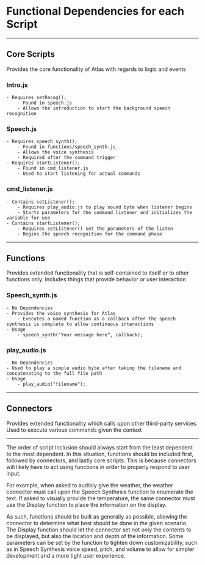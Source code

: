 # Functional Dependencies for each Script

---

## Core Scripts

Provides the core functionality of Atlas with regards to logic and events

### Intro.js
    - Requires setRecog();
        - Found in speech.js
        - Allows the introduction to start the background speech recognition
### Speech.js
    - Requires speech_synth();
        - Found in functions/speech_synth.js
        - Allows the voice synthesis
        - Required after the command trigger
    - Requires startListener();
        - Found in cmd_listener.js
        - Used to start listening for actual commands
### cmd_listener.js
    - Contains setListener();
        - Requires play_audio.js to play sound byte when listener begins
        - Starts parameters for the command listener and initializes the variable for use
    - Contains startListener();
        - Requires setListener() set the parameters of the listen
        - Begins the speech recognition for the command phase

---

## Functions

Provides extended functionality that is self-contained to itself or to other functions only. Includes things that provide behavior or user interaction

### Speech_synth.js
    - No Dependencies
    - Provides the voice synthesis for Atlas
        - Executes a named function as a callback after the speech synthesis is complete to allow continuous interactions
    - Usage
        - speech_synth("Your message here", callback);  
### play_audio.js
    - No Dependencies
    - Used to play a simple audio byte after taking the filename and concatenating to the full file path
    - Usage
        - play_audio("filename");
        
---

## Connectors

Provides extended functionality which calls upon other third-party services. Used to execute various commands given the context

---

The order of script inclusion should always start from the least dependent to the most dependent. In this situation, functions should be included first, followed by connectors, and lastly core scripts. This is because connectors will likely have to act using functions in order to properly respond to user input. 

For example, when asked to audibly give the weather, the weather connector must call upon the Speech Synthesis function to enumerate the text. If asked to visually provide the temperature, the same connector must use the Display function to place the information on the display. 

As such, functions should be built as generally as possible, allowing the connector to determine what best should be done in the given scenario. The Display function should let the connector set not only the contents to be displayed, but also the location and depth of the information. Some parameters can be set by the function to tighten down customizability, such as in Speech Synthesis voice speed, pitch, and volume to allow for simpler development and a more tight user experience. 